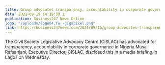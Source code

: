 ```yaml
---
title: Group advocates transparency, accountability in corporate governance in Nigeria
date: 2021-09-15 14:19:00 Z
publication: Business247 News Online
logo: "/uploads/logo04.fw_-gigapixel.png"
link: https://business247news.com/2021/09/15/group-advocates-transparency-accountability-in-corporate-governance-in-nigeria/
---
```


The Civil Society Legislative Advocacy Centre (CISLAC) has advocated for transparency, accountability in corporate governance in Nigeria.Musa Rafsanjani, Executive Director, CISLAC, disclosed this in a media briefing in Lagos on Wednesday.